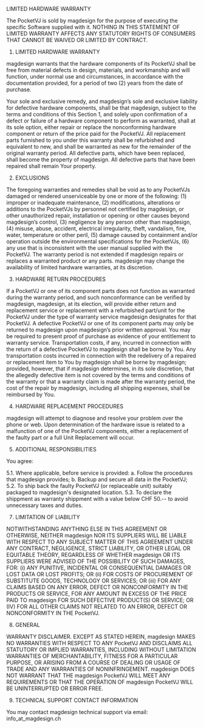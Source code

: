 LIMITED HARDWARE WARRANTY

The PocketVJ is sold by magdesign for the purpose of executing the specific Software supplied with it.
NOTHING IN THIS STATEMENT OF LIMITED WARRANTY AFFECTS ANY STATUTORY RIGHTS OF CONSUMERS THAT CANNOT BE WAIVED OR LIMITED BY CONTRACT.

1. LIMITED HARDWARE WARRANTY

magdesign warrants that the hardware components of its PocketVJ shall be free from material defects in design, materials, and workmanship and will function, under normal use and circumstances, in accordance with the documentation provided, for a period of two (2) years from the date of purchase.

Your sole and exclusive remedy, and magdesign’s sole and exclusive liability for defective hardware components, shall be that magdesign, subject to the terms and conditions of this Section 1, and solely upon confirmation of a defect or failure of a hardware component to perform as warranted, shall at its sole option, either repair or replace the nonconforming hardware component or return of the price paid for the PocketVJ. All replacement parts furnished to you under this warranty shall be refurbished and equivalent to new, and shall be warranted as new for the remainder of the original warranty period. All defective parts, which have been replaced, shall become the property of magdesign. All defective parts that have been repaired shall remain Your property.

2. EXCLUSIONS

The foregoing warranties and remedies shall be void as to any PocketVJs damaged or rendered unserviceable by one or more of the following:
(1) improper or inadequate maintenance, (2) modifications, alterations or additions to the PocketVJs by personnel not certified by magdesign, or other unauthorized repair, installation or opening or other causes beyond magdesign’s control, (3) negligence by any person other than magdesign, (4) misuse, abuse, accident, electrical irregularity, theft, vandalism, fire, water, temperature or other peril, (5) damage caused by containment and/or operation outside the environmental specifications for the PocketVJs, (6) any use that is inconsistent with the user manual supplied with the PocketVJ. The warranty period is not extended if magdesign repairs or replaces a warranted product or any parts. magdesign may change the availability of limited hardware warranties, at its discretion.

3. HARDWARE RETURN PROCEDURES

If a PocketVJ or one of its component parts does not function as warranted during the warranty period, and such nonconformance can be verified by magdesign, magdesign, at its election, will provide either return and replacement service or replacement with a refurbished part/unit for the PocketVJ under the type of warranty service magdesign designates for that PocketVJ. A defective PocketVJ or one of its component parts may only be returned to magdesign upon magdesign’s prior written approval.
You may be required to present proof of purchase as evidence of your entitlement to warranty service.
Transportation costs, if any, incurred in connection with the return of a defective PocketVJ to magdesign shall be borne by You. Any transportation costs incurred in connection with the redelivery of a repaired or replacement item to You by magdesign shall be borne by magdesign; provided, however, that if magdesign determines, in its sole discretion, that the allegedly defective item is not covered by the terms and conditions of the warranty or that a warranty claim is made after the warranty period, the cost of the repair by magdesign, including all shipping expenses, shall be reimbursed by You.

4. HARDWARE REPLACEMENT PROCEDURES

magdesign will attempt to diagnose and resolve your problem over the phone or web. Upon determination of the hardware issue is related to a malfunction of one of the PocketVJ components, either a replacement of the faulty part or a full Unit Replacement will occur.

5. ADDITIONAL RESPONSIBILITIES

You agree:

5.1. Where applicable, before service is provided: a. Follow the procedures that magdesign provides; b. Backup and secure all data in the PocketVJ;
5.2. To ship back the faulty PocketVJ (or replaceable unit) suitably packaged to magdesign's designated location.
5.3. To declare the shippment as warranty shippment with a value below CHF 50.-- to avoid unnecessary taxes and duties.

7. LIMITATION OF LIABILITY

NOTWITHSTANDING ANYTHING ELSE IN THIS AGREEMENT OR OTHERWISE, NEITHER magdesign NOR ITS SUPPLIERS WILL BE LIABLE WITH RESPECT TO ANY SUBJECT MATTER OF THIS AGREEMENT UNDER ANY CONTRACT, NEGLIGENCE, STRICT LIABILITY, OR OTHER LEGAL OR EQUITABLE THEORY, REGARDLESS OF WHETHER magdesign OR ITS SUPPLIERS WERE ADVISED OF THE POSSIBILITY OF SUCH DAMAGES, FOR: (i) ANY PUNITIVE, INCIDENTAL OR CONSEQUENTIAL DAMAGES OR LOST DATA OR LOST PROFITS; OR (ii) FOR COSTS OF PROCUREMENT OF SUBSTITUTE GOODS, TECHNOLOGY OR SERVICES; OR (iii) FOR ANY CLAIMS BASED ON ANY ERROR, DEFECT OR NONCONFORMITY IN THE PRODUCTS OR SERVICE, FOR ANY AMOUNT IN EXCESS OF THE PRICE PAID TO magdesign FOR SUCH DEFECTIVE PRODUCT(S) OR SERVICE; OR (IV) FOR ALL OTHER CLAIMS NOT RELATED TO AN ERROR, DEFECT OR NONCONFORMITY IN THE PocketVJ.

8. GENERAL

WARRANTY DISCLAIMER. EXCEPT AS STATED HEREIN, magdesign MAKES NO WARRANTIES WITH RESPECT TO ANY PocketVJ AND DISCLAIMS ALL STATUTORY OR IMPLIED WARRANTIES, INCLUDING WITHOUT LIMITATION WARRANTIES OF MERCHANTABILITY, FITNESS FOR A PARTICULAR PURPOSE, OR ARISING FROM A COURSE OF DEALING OR USAGE OF TRADE AND ANY WARRANTIES OF NONINFRINGEMENT. magdesign DOES NOT WARRANT THAT THE magdesign PocketVJ WILL MEET ANY REQUIREMENTS OR THAT THE OPERATION OF magdesign PocketVJ WILL BE UNINTERRUPTED OR ERROR FREE.

9. TECHNICAL SUPPORT CONTACT INFORMATION

You may contact magdesign technical support via email: info_at_magdesign.ch
